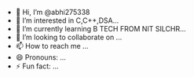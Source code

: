 - 👋 Hi, I’m @abhi275338
- 👀 I’m interested in C,C++,DSA...
- 🌱 I’m currently learning B TECH FROM NIT SILCHR...
- 💞️ I’m looking to collaborate on ...
- 📫 How to reach me ...
- 😄 Pronouns: ...
- ⚡ Fun fact: ...

<!---
abhi275338/abhi275338 is a ✨ special ✨ repository because its `README.md` (this file) appears on your GitHub profile.
You can click the Preview link to take a look at your changes.
--->

